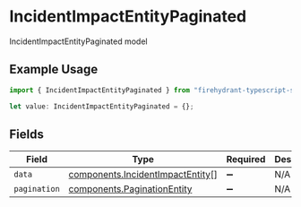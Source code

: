 # IncidentImpactEntityPaginated

IncidentImpactEntityPaginated model

## Example Usage

```typescript
import { IncidentImpactEntityPaginated } from "firehydrant-typescript-sdk/models/components";

let value: IncidentImpactEntityPaginated = {};
```

## Fields

| Field                                                                                | Type                                                                                 | Required                                                                             | Description                                                                          |
| ------------------------------------------------------------------------------------ | ------------------------------------------------------------------------------------ | ------------------------------------------------------------------------------------ | ------------------------------------------------------------------------------------ |
| `data`                                                                               | [components.IncidentImpactEntity](../../models/components/incidentimpactentity.md)[] | :heavy_minus_sign:                                                                   | N/A                                                                                  |
| `pagination`                                                                         | [components.PaginationEntity](../../models/components/paginationentity.md)           | :heavy_minus_sign:                                                                   | N/A                                                                                  |